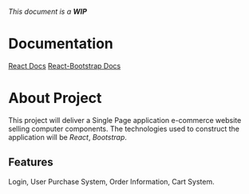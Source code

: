 *This document is a __WIP__*

# Documentation
[React Docs](https://reactjs.org/)
[React-Bootstrap Docs](https://react-bootstrap.github.io/)

# About Project
This project will deliver a Single Page application e-commerce website selling computer components. The technologies used to construct the application will be *React*, *Bootstrap*.
## Features
Login, User Purchase System, Order Information, Cart System.